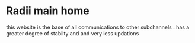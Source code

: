 # Radii main home

this website is the base of all communications to other subchannels . has a greater degree of stabilty and and very less updations